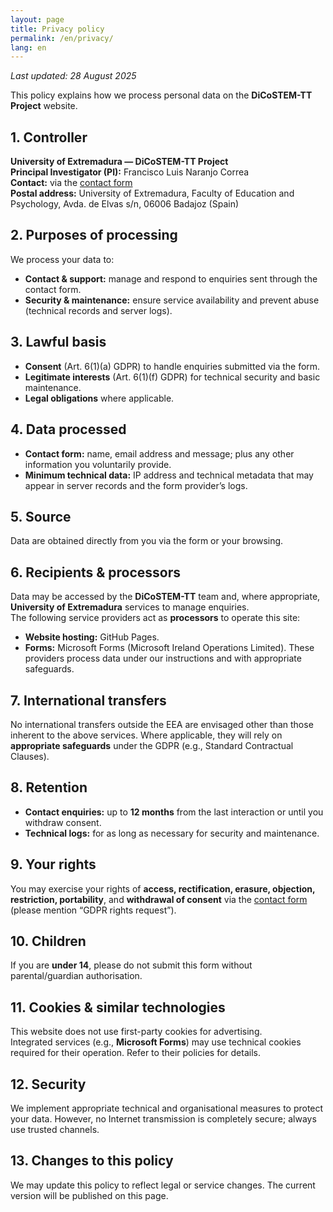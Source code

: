```yaml
---
layout: page
title: Privacy policy
permalink: /en/privacy/
lang: en
---
```


_Last updated: 28 August 2025_

This policy explains how we process personal data on the **DiCoSTEM-TT Project** website.

## 1. Controller
**University of Extremadura — DiCoSTEM-TT Project**  
**Principal Investigator (PI):** Francisco Luis Naranjo Correa  
**Contact:** via the <a href="{{ '/en/contact/' | relative_url }}">contact form</a>  
**Postal address:** University of Extremadura, Faculty of Education and Psychology, Avda. de Elvas s/n, 06006 Badajoz (Spain)

## 2. Purposes of processing
We process your data to:
- **Contact & support:** manage and respond to enquiries sent through the contact form.
- **Security & maintenance:** ensure service availability and prevent abuse (technical records and server logs).

## 3. Lawful basis
- **Consent** (Art. 6(1)(a) GDPR) to handle enquiries submitted via the form.
- **Legitimate interests** (Art. 6(1)(f) GDPR) for technical security and basic maintenance.
- **Legal obligations** where applicable.

## 4. Data processed
- **Contact form:** name, email address and message; plus any other information you voluntarily provide.
- **Minimum technical data:** IP address and technical metadata that may appear in server records and the form provider’s logs.

## 5. Source
Data are obtained directly from you via the form or your browsing.

## 6. Recipients & processors
Data may be accessed by the **DiCoSTEM-TT** team and, where appropriate, **University of Extremadura** services to manage enquiries.  
The following service providers act as **processors** to operate this site:
- **Website hosting:** GitHub Pages.
- **Forms:** Microsoft Forms (Microsoft Ireland Operations Limited).
These providers process data under our instructions and with appropriate safeguards.

## 7. International transfers
No international transfers outside the EEA are envisaged other than those inherent to the above services. Where applicable, they will rely on **appropriate safeguards** under the GDPR (e.g., Standard Contractual Clauses).

## 8. Retention
- **Contact enquiries:** up to **12 months** from the last interaction or until you withdraw consent.
- **Technical logs:** for as long as necessary for security and maintenance.

## 9. Your rights
You may exercise your rights of **access, rectification, erasure, objection, restriction, portability**, and **withdrawal of consent** via the <a href="{{ '/en/contact/' | relative_url }}">contact form</a> (please mention “GDPR rights request”).

## 10. Children
If you are **under 14**, please do not submit this form without parental/guardian authorisation.

## 11. Cookies & similar technologies
This website does not use first-party cookies for advertising.  
Integrated services (e.g., **Microsoft Forms**) may use technical cookies required for their operation. Refer to their policies for details.

## 12. Security
We implement appropriate technical and organisational measures to protect your data. However, no Internet transmission is completely secure; always use trusted channels.

## 13. Changes to this policy
We may update this policy to reflect legal or service changes. The current version will be published on this page.

